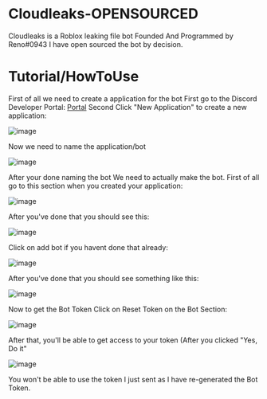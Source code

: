 # Cloudleaks-OPENSOURCED
Cloudleaks is a Roblox leaking file bot
Founded And Programmed by Reno#0943
I have open sourced the bot by decision.

# Tutorial/HowToUse
First of all we need to create a application for the bot
First go to the Discord Developer Portal: [Portal](https://discord.com/developers/applications)
Second Click "New Application" to create a new application:

![image](https://user-images.githubusercontent.com/101154856/215276923-5b9842da-e3ba-489d-9e0b-609cd3583708.png)

Now we need to name the application/bot

![image](https://user-images.githubusercontent.com/101154856/215276947-6582aa6d-495f-4d09-a581-0bdc072ecabb.png)

After your done naming the bot
We need to actually make the bot.
First of all go to this section when you created your application:

![image](https://user-images.githubusercontent.com/101154856/215276983-6218190e-10a3-4c4e-8e16-5ac2e3c81104.png)

After you've done that
you should see this:

![image](https://user-images.githubusercontent.com/101154856/215276994-709211da-48dc-4f4f-bad7-c1e367097ebc.png)

Click on add bot if you havent done that already:

![image](https://user-images.githubusercontent.com/101154856/215277051-c3425241-59ec-43c3-a67b-4e394b75b01a.png)

After you've done that you should see something like this:

![image](https://user-images.githubusercontent.com/101154856/215277077-3c2766da-b23b-4480-a591-da5dcfd4dce9.png)

Now to get the Bot Token
Click on Reset Token on the Bot Section:

![image](https://user-images.githubusercontent.com/101154856/215277104-a2e89bc9-6bb4-4710-a443-fd16857bb8aa.png)


After that,
you'll be able to get access to your token (After you clicked "Yes, Do it"

![image](https://user-images.githubusercontent.com/101154856/215277189-c3f00e0c-a924-4b46-93a7-2deda7dbf292.png)

You won't be able to use the token I just sent as I have re-generated the Bot Token.
